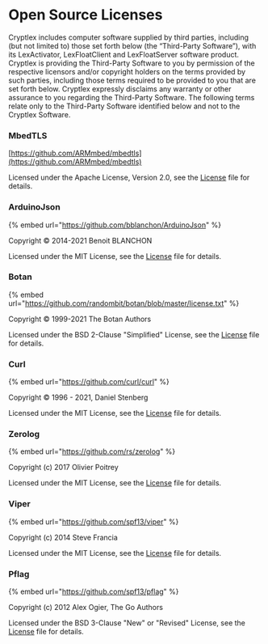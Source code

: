 # Open Source Licenses

Cryptlex includes computer software supplied by third parties, including \(but not limited to\) those set forth below \(the “Third-Party Software”\), with its LexActivator, LexFloatClient and LexFloatServer software product. Cryptlex is providing the Third-Party Software to you by permission of the respective licensors and/or copyright holders on the terms provided by such parties, including those terms required to be provided to you that are set forth below. Cryptlex expressly disclaims any warranty or other assurance to you regarding the Third-Party Software. The following terms relate only to the Third-Party Software identified below and not to the Cryptlex Software.

### MbedTLS

[https://github.com/ARMmbed/mbedtls](https://github.com/ARMmbed/mbedtls)

Licensed under the Apache License, Version 2.0, see the [License](https://github.com/ARMmbed/mbedtls/blob/development/LICENSE) file for details.

### ArduinoJson

{% embed url="https://github.com/bblanchon/ArduinoJson" %}

Copyright © 2014-2021 Benoit BLANCHON

Licensed under the MIT License, see the [License](https://github.com/bblanchon/ArduinoJson/blob/6.x/LICENSE.md) file for details.

### Botan

{% embed url="https://github.com/randombit/botan/blob/master/license.txt" %}

Copyright © 1999-2021 The Botan Authors

Licensed under the BSD 2-Clause "Simplified" License, see the [License](https://github.com/randombit/botan/blob/master/license.txt) file for details.

### Curl

{% embed url="https://github.com/curl/curl" %}

Copyright © 1996 - 2021, Daniel Stenberg

Licensed under the MIT License, see the [License](https://github.com/curl/curl/blob/master/COPYING) file for details.

### Zerolog

{% embed url="https://github.com/rs/zerolog" %}

Copyright \(c\) 2017 Olivier Poitrey

Licensed under the MIT License, see the [License](https://github.com/rs/zerolog/blob/master/LICENSE) file for details.

### Viper

{% embed url="https://github.com/spf13/viper" %}

Copyright \(c\) 2014 Steve Francia

Licensed under the MIT License, see the [License](https://github.com/spf13/viper/blob/master/LICENSE) file for details.

### Pflag

{% embed url="https://github.com/spf13/pflag" %}

Copyright \(c\) 2012 Alex Ogier, The Go Authors

Licensed under the BSD 3-Clause "New" or "Revised" License, see the [License](https://github.com/spf13/pflag/blob/master/LICENSE) file for details.

### 

